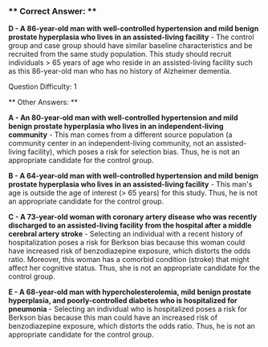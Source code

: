 ### ** Correct Answer: **

**D - A 86-year-old man with well-controlled hypertension and mild benign prostate hyperplasia who lives in an assisted-living facility** - The control group and case group should have similar baseline characteristics and be recruited from the same study population. This study should recruit individuals > 65 years of age who reside in an assisted-living facility such as this 86-year-old man who has no history of Alzheimer dementia.

Question Difficulty: 1

** Other Answers: **

**A - An 80-year-old man with well-controlled hypertension and mild benign prostate hyperplasia who lives in an independent-living community** - This man comes from a different source population (a community center in an independent-living community, not an assisted-living facility), which poses a risk for selection bias. Thus, he is not an appropriate candidate for the control group.

**B - A 64-year-old man with well-controlled hypertension and mild benign prostate hyperplasia who lives in an assisted-living facility** - This man's age is outside the age of interest (> 65 years) for this study. Thus, he is not an appropriate candidate for the control group.

**C - A 73-year-old woman with coronary artery disease who was recently discharged to an assisted-living facility from the hospital after a middle cerebral artery stroke** - Selecting an individual with a recent history of hospitalization poses a risk for Berkson bias because this woman could have increased risk of benzodiazepine exposure, which distorts the odds ratio. Moreover, this woman has a comorbid condition (stroke) that might affect her cognitive status. Thus, she is not an appropriate candidate for the control group.

**E - A 68-year-old man with hypercholesterolemia, mild benign prostate hyperplasia, and poorly-controlled diabetes who is hospitalized for pneumonia** - Selecting an individual who is hospitalized poses a risk for Berkson bias because this man could have an increased risk of benzodiazepine exposure, which distorts the odds ratio. Thus, he is not an appropriate candidate for the control group.


